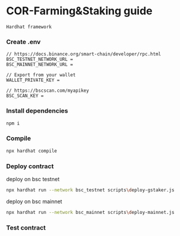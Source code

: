 # COR-Farming&Staking guide

`Hardhat framework`

### Create .env

```
// https://docs.binance.org/smart-chain/developer/rpc.html
BSC_TESTNET_NETWORK_URL =
BSC_MAINNET_NETWORK_URL =

// Export from your wallet
WALLET_PRIVATE_KEY =

// https://bscscan.com/myapikey
BSC_SCAN_KEY =
```

### Install dependencies

```bash
npm i
```

### Compile
```bash
npx hardhat compile
```

### Deploy contract
deploy on bsc testnet 
```bash
npx hardhat run --network bsc_testnet scripts\deploy-gstaker.js
```
deploy on bsc mainnet 
```bash
npx hardhat run --network bsc_mainnet scripts\deploy-mainnet.js
```

### Test contract